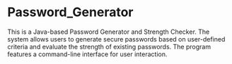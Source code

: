 # Password_Generator
This is a Java-based Password Generator and Strength Checker. The system allows users to generate secure passwords based on user-defined criteria and evaluate the strength of existing passwords. The program features a command-line interface for user interaction.
